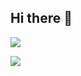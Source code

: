 ## Hi there 👋

<!--
**syuhung/syuhung** is a ✨ _special_ ✨ repository because its `README.md` (this file) appears on your GitHub profile.

Here are some ideas to get you started:

- 🔭 I’m currently working on ...
- 🌱 I’m currently learning ...
- 👯 I’m looking to collaborate on ...
- 🤔 I’m looking for help with ...
- 💬 Ask me about ...
- 📫 How to reach me: ...
- 😄 Pronouns: ...
- ⚡ Fun fact: ...
-->
[![](https://syuhung-github-readme-stats.vercel.app/api?username=syuhung&show_icons=true&theme=gruvbox)](https://github.com/syuhung/syuhung-github-readme-stats)

![](https://syuhung-github-readme-stats.vercel.app/api/top-langs/?username=syuhung&layout=compact&langs_count=100&)



